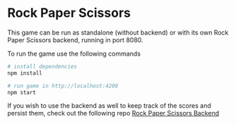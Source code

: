 # Rock Paper Scissors

This game can be run as standalone (without backend) or with its own Rock Paper Scissors backend, running in port 8080.

To run the game use the following commands

```bash
# install dependencies
npm install

# run game in http://localhost:4200
npm start
```

If you wish to use the backend as well to keep track of the scores and persist them, check out the following repo [Rock Paper Scissors Backend](https://github.com/mikelinhas/rockpaperscissors-back)
